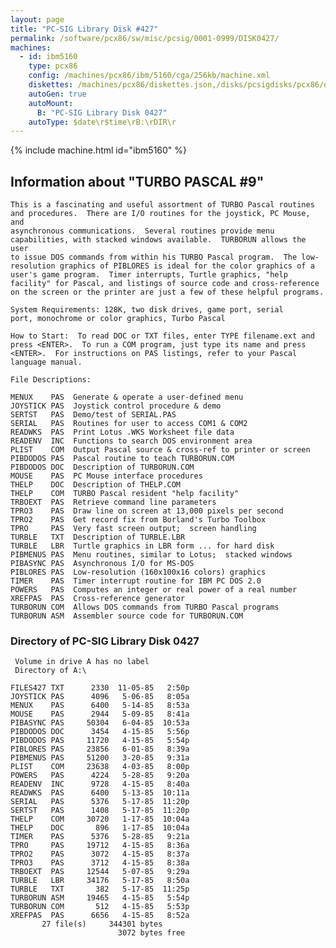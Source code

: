 ```yaml
---
layout: page
title: "PC-SIG Library Disk #427"
permalink: /software/pcx86/sw/misc/pcsig/0001-0999/DISK0427/
machines:
  - id: ibm5160
    type: pcx86
    config: /machines/pcx86/ibm/5160/cga/256kb/machine.xml
    diskettes: /machines/pcx86/diskettes.json,/disks/pcsigdisks/pcx86/diskettes.json
    autoGen: true
    autoMount:
      B: "PC-SIG Library Disk 0427"
    autoType: $date\r$time\rB:\rDIR\r
---
```


{% include machine.html id="ibm5160" %}

## Information about "TURBO PASCAL #9"

    This is a fascinating and useful assortment of TURBO Pascal routines
    and procedures.  There are I/O routines for the joystick, PC Mouse, and
    asynchronous communications.  Several routines provide menu
    capabilities, with stacked windows available.  TURBORUN allows the user
    to issue DOS commands from within his TURBO Pascal program.  The low-
    resolution graphics of PIBLORES is ideal for the color graphics of a
    user's game program.  Timer interrupts, Turtle graphics, "help
    facility" for Pascal, and listings of source code and cross-reference
    on the screen or the printer are just a few of these helpful programs.
    
    System Requirements: 128K, two disk drives, game port, serial
    port, monochrome or color graphics, Turbo Pascal
    
    How to Start:  To read DOC or TXT files, enter TYPE filename.ext and
    press <ENTER>.  To run a COM program, just type its name and press
    <ENTER>.  For instructions on PAS listings, refer to your Pascal
    language manual.
    
    File Descriptions:
    
    MENUX    PAS  Generate & operate a user-defined menu
    JOYSTICK PAS  Joystick control procedure & demo
    SERTST   PAS  Demo/test of SERIAL.PAS
    SERIAL   PAS  Routines for user to access COM1 & COM2
    READWKS  PAS  Print Lotus .WKS Worksheet file data
    READENV  INC  Functions to search DOS environment area
    PLIST    COM  Output Pascal source & cross-ref to printer or screen
    PIBDODOS PAS  Pascal routine to teach TURBORUN.COM
    PIBDODOS DOC  Description of TURBORUN.COM
    MOUSE    PAS  PC Mouse interface procedures
    THELP    DOC  Description of THELP.COM
    THELP    COM  TURBO Pascal resident "help facility"
    TRBOEXT  PAS  Retrieve command line parameters
    TPRO3    PAS  Draw line on screen at 13,000 pixels per second
    TPRO2    PAS  Get record fix from Borland's Turbo Toolbox
    TPRO     PAS  Very fast screen output;  screen handling
    TURBLE   TXT  Description of TURBLE.LBR
    TURBLE   LBR  Turtle graphics in LBR form ... for hard disk
    PIBMENUS PAS  Menu routines, similar to Lotus;  stacked windows
    PIBASYNC PAS  Asynchronous I/O for MS-DOS
    PIBLORES PAS  Low-resolution (160x100x16 colors) graphics
    TIMER    PAS  Timer interrupt routine for IBM PC DOS 2.0
    POWERS   PAS  Computes an integer or real power of a real number
    XREFPAS  PAS  Cross-reference generator
    TURBORUN COM  Allows DOS commands from TURBO Pascal programs
    TURBORUN ASM  Assembler source code for TURBORUN.COM

### Directory of PC-SIG Library Disk 0427

     Volume in drive A has no label
     Directory of A:\

    FILES427 TXT      2330  11-05-85   2:50p
    JOYSTICK PAS      4096   5-06-85   8:05a
    MENUX    PAS      6400   5-14-85   8:53a
    MOUSE    PAS      2944   5-09-85   8:41a
    PIBASYNC PAS     50304   6-04-85  10:53a
    PIBDODOS DOC      3454   4-15-85   5:56p
    PIBDODOS PAS     11720   4-15-85   5:54p
    PIBLORES PAS     23856   6-01-85   8:39a
    PIBMENUS PAS     51200   3-20-85   9:31a
    PLIST    COM     23638   4-03-85   8:00p
    POWERS   PAS      4224   5-28-85   9:20a
    READENV  INC      9728   4-15-85   8:40a
    READWKS  PAS      6400   5-13-85  10:11a
    SERIAL   PAS      5376   5-17-85  11:20p
    SERTST   PAS      1408   5-17-85  11:20p
    THELP    COM     30720   1-17-85  10:04a
    THELP    DOC       896   1-17-85  10:04a
    TIMER    PAS      5376   5-28-85   9:21a
    TPRO     PAS     19712   4-15-85   8:36a
    TPRO2    PAS      3072   4-15-85   8:37a
    TPRO3    PAS      3712   4-15-85   8:38a
    TRBOEXT  PAS     12544   5-07-85   9:29a
    TURBLE   LBR     34176   5-17-85   8:50a
    TURBLE   TXT       382   5-17-85  11:25p
    TURBORUN ASM     19465   4-15-85   5:54p
    TURBORUN COM       512   4-15-85   5:53p
    XREFPAS  PAS      6656   4-15-85   8:52a
           27 file(s)     344301 bytes
                            3072 bytes free

